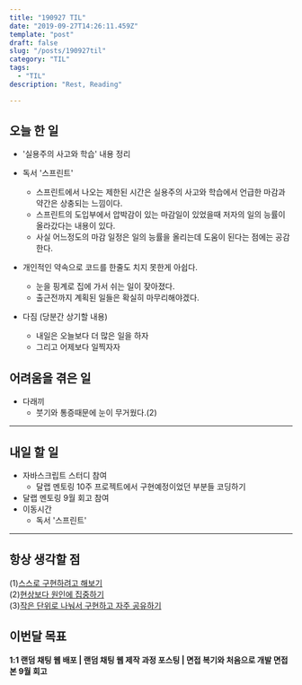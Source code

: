 ```yaml
---
title: "190927 TIL"
date: "2019-09-27T14:26:11.459Z"
template: "post"
draft: false
slug: "/posts/190927til"
category: "TIL"
tags:
  - "TIL"
description: "Rest, Reading"

---
```


## 오늘 한 일

- '실용주의 사고와 학습' 내용 정리
- 독서 '스프린트'
  - 스프린트에서 나오는 제한된 시간은 실용주의 사고와 학습에서 언급한 마감과 약간은 상충되는 느낌이다.
  - 스프린트의 도입부에서 압박감이 있는 마감일이 있었을때 저자의 일의 능률이 올라갔다는 내용이 있다.
  - 사실 어느정도의 마감 일정은 일의 능률을 올리는데 도움이 된다는 점에는 공감한다.
- 개인적인 약속으로 코드를 한줄도 치지 못한게 아쉽다.
  - 눈을 핑계로 집에 가서 쉬는 일이 잦아졌다.
  - 출근전까지 계획된 일들은 확실히 마무리해야겠다.



- 다짐 (당분간 상기할 내용)
  - 내일은 오늘보다 더 많은 일을 하자
  - 그리고 어제보다 일찍자자

## 어려움을 겪은 일

- 다래끼
  - 붓기와 통증때문에 눈이 무거웠다.(2)

---

## 내일 할 일

- 자바스크립트 스터디 참여
  - 달랩 멘토링 10주 프로젝트에서 구현예정이었던 부분들 코딩하기
- 달랩 멘토링 9월 회고 참여
- 이동시간
  - 독서 '스프린트'

------



## 항상 생각할 점

(1)<u>스스로 구현하려고 해보기</u> <br>(2)<u>현상보다 원인에 집중하기</u> <br>(3)<u>작은 단위로 나눠서 구현하고 자주 공유하기</u>



## 이번달 목표

**1:1 랜덤 채팅 웹 배포 | 랜덤 채팅 웹 제작 과정 포스팅 | 면접 복기와 처음으로 개발 면접 본 9월 회고**

